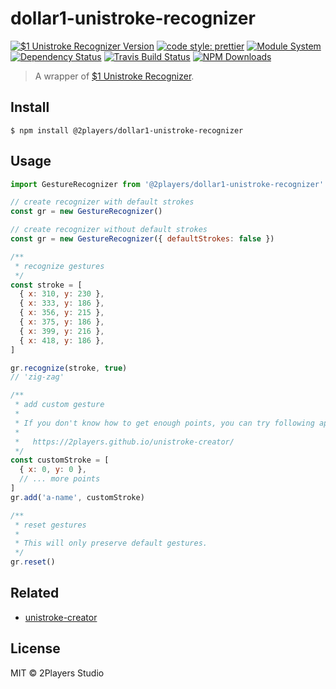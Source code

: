 # dollar1-unistroke-recognizer

[![$1 Unistroke Recognizer Version](https://img.shields.io/badge/%241%20Unistroke%20Recognizer-July%2014%202018-brightgreen.svg)](https://depts.washington.edu/madlab/proj/dollar/dollar.js)
[![code style: prettier](https://img.shields.io/badge/code_style-prettier-ff69b4.svg)](https://github.com/prettier/prettier)
[![Module System](https://img.shields.io/badge/module%20system-ES%20Module-brightgreen.svg)](#)
[![Dependency Status](https://img.shields.io/david/2players/dollar1-unistroke-recognizer.svg)](#)
[![Travis Build Status](https://img.shields.io/travis/2players/dollar1-unistroke-recognizer.svg)](#)
[![NPM Downloads](https://img.shields.io/npm/dm/@2players/dollar1-unistroke-recognizer.svg)](#)

> A wrapper of [\$1 Unistroke Recognizer](https://depts.washington.edu/madlab/proj/dollar/index.html).

## Install

```
$ npm install @2players/dollar1-unistroke-recognizer
```

## Usage

```js
import GestureRecognizer from '@2players/dollar1-unistroke-recognizer'

// create recognizer with default strokes
const gr = new GestureRecognizer()

// create recognizer without default strokes
const gr = new GestureRecognizer({ defaultStrokes: false })

/**
 * recognize gestures
 */
const stroke = [
  { x: 310, y: 230 },
  { x: 333, y: 186 },
  { x: 356, y: 215 },
  { x: 375, y: 186 },
  { x: 399, y: 216 },
  { x: 418, y: 186 },
]

gr.recognize(stroke, true)
// 'zig-zag'

/**
 * add custom gesture
 *
 * If you don't know how to get enough points, you can try following app:
 *
 *   https://2players.github.io/unistroke-creator/
 */
const customStroke = [
  { x: 0, y: 0 },
  // ... more points
]
gr.add('a-name', customStroke)

/**
 * reset gestures
 *
 * This will only preserve default gestures.
 */
gr.reset()
```

## Related

- [unistroke-creator](https://github.com/2players/unistroke-creator)

## License

MIT © 2Players Studio
